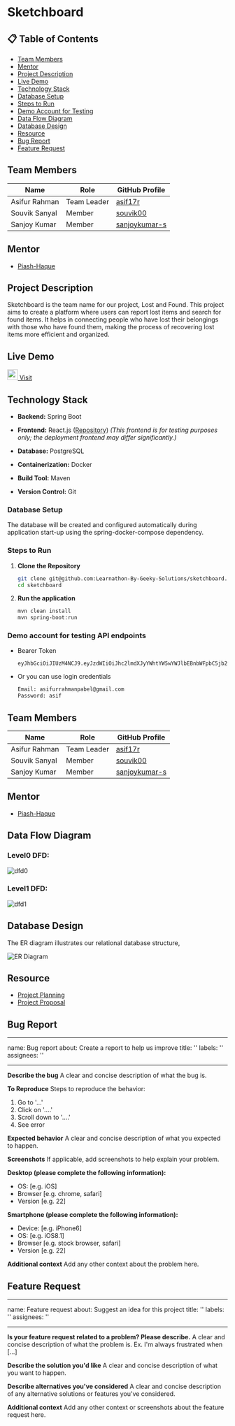 # Sketchboard


## 📋 Table of Contents

- [Team Members](#team-members)
- [Mentor](#mentor)
- [Project Description](#project-description)
- [Live Demo](#live-demo)
- [Technology Stack](#technology-stack)
- [Database Setup](#database-setup)
- [Steps to Run](#steps-to-run)
- [Demo Account for Testing](#demo-account-for-testing-api-endpoints)
- [Data Flow Diagram](#data-flow-diagram)
- [Database Design](#database-design)
- [Resource](#resource)
- [Bug Report](#bug-report)
- [Feature Request](#feature-request)

## Team Members

| Name                   | Role        | GitHub Profile                                     |
|------------------------|-------------|---------------------------------------------------|
| Asifur Rahman       | Team Leader | [asif17r](https://github.com/asif17r)               |
| Souvik Sanyal       | Member      | [souvik00](https://github.com/souvik00)             |
| Sanjoy Kumar        | Member      | [sanjoykumar-s](https://github.com/sanjoykumar-s)   |


## Mentor

- [Piash-Haque](https://github.com/Piash-Haque)

## Project Description
Sketchboard is the team name for our project, Lost and Found. This project aims to create a platform where users can report lost items and search for found items. It helps in connecting people who have lost their belongings with those who have found them, making the process of recovering lost items more efficient and organized.

## Live Demo
<a href="http://lostnfoundbd.duckdns.org/" title="Live Demo">
  <img src="https://imgs.search.brave.com/cBG_utGw1E4d3AK61O-BD3O9TWSP1dM5ZRl6Mhal7iE/rs:fit:860:0:0:0/g:ce/aHR0cHM6Ly9jZG4u/cHJvZC53ZWJzaXRl/LWZpbGVzLmNvbS81/ZTBhNWQ5ZDc0MzYw/OGQwZjNlYTY3NTMv/NjVmYzQ1YzVmMWZh/MjE2MmZhNzE1Yjkx/X19PcGVuJTIwTGlu/a18uc3Zn" width="24" /> Visit
</a>



## Technology Stack

- **Backend:** Spring Boot
- **Frontend:** React.js ([Repository](https://github.com/asif17r/lostnfound-frontend)) *(This frontend is for testing purposes only; the deployment frontend may differ significantly.)*

- **Database:** PostgreSQL
- **Containerization:** Docker
- **Build Tool:** Maven
- **Version Control:** Git

### Database Setup

The database will be created and configured automatically during application start-up using the spring-docker-compose dependency.

### Steps to Run

1. **Clone the Repository**
    ```bash
    git clone git@github.com:Learnathon-By-Geeky-Solutions/sketchboard.git
    cd sketchboard
    ```
2. **Run the application**
    ```bash
    mvn clean install
    mvn spring-boot:run
    ```
   
### Demo account for testing API endpoints
- Bearer Token
   ```
   eyJhbGciOiJIUzM4NCJ9.eyJzdWIiOiJhc2lmdXJyYWhtYW5wYWJlbEBnbWFpbC5jb20iLCJpYXQiOjE3NDYwMzE1MjQsImV4cCI6OTIyMzM3MjAzNjg1NDc3NX0.nHsSPGb3_Xlkrz6PElJhalfMw7GwYnqnTbtgKQEoD4OFvbztOlDD1lDNNKbB7WaM
   ```
- Or you can use login credentials
   ```bash
   Email: asifurrahmanpabel@gmail.com
   Password: asif
   ```

## Team Members

| Name                   | Role        | GitHub Profile                                     |
|------------------------|-------------|---------------------------------------------------|
| Asifur Rahman       | Team Leader | [asif17r](https://github.com/asif17r)               |
| Souvik Sanyal       | Member      | [souvik00](https://github.com/souvik00)             |
| Sanjoy Kumar        | Member      | [sanjoykumar-s](https://github.com/sanjoykumar-s)   |


## Mentor

- [Piash-Haque](https://github.com/Piash-Haque)

## Data Flow Diagram

 ### Level0 DFD:
 ![dfd0](Docs/dfd0.png)

 ### Level1 DFD:
 ![dfd1](Docs/dfd1.png)
 
##  Database Design

The ER diagram illustrates our relational database structure,

![ER Diagram](Docs/ER_Diagram.png)

## Resource 
- [Project Planning](https://github.com/orgs/Learnathon-By-Geeky-Solutions/projects/115)
- [Project Proposal](https://docs.google.com/presentation/d/15ELny6vCHERjQ6sfL45u-4FKbRbK7ax-UIAIhu9b7XM/edit?slide=id.p#slide=id.p)

 
## Bug Report
---
name: Bug report
about: Create a report to help us improve
title: ''
labels: ''
assignees: ''

---

**Describe the bug**
A clear and concise description of what the bug is.

**To Reproduce**
Steps to reproduce the behavior:
1. Go to '...'
2. Click on '....'
3. Scroll down to '....'
4. See error

**Expected behavior**
A clear and concise description of what you expected to happen.

**Screenshots**
If applicable, add screenshots to help explain your problem.

**Desktop (please complete the following information):**
 - OS: [e.g. iOS]
 - Browser [e.g. chrome, safari]
 - Version [e.g. 22]

**Smartphone (please complete the following information):**
 - Device: [e.g. iPhone6]
 - OS: [e.g. iOS8.1]
 - Browser [e.g. stock browser, safari]
 - Version [e.g. 22]

**Additional context**
Add any other context about the problem here.
## Feature Request
---
name: Feature request
about: Suggest an idea for this project
title: ''
labels: ''
assignees: ''

---

**Is your feature request related to a problem? Please describe.**
A clear and concise description of what the problem is. Ex. I'm always frustrated when [...]

**Describe the solution you'd like**
A clear and concise description of what you want to happen.

**Describe alternatives you've considered**
A clear and concise description of any alternative solutions or features you've considered.

**Additional context**
Add any other context or screenshots about the feature request here.
